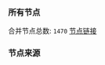 ### 所有节点
合并节点总数: `1470`
[节点链接](https://raw.githubusercontent.com/rzhy1/11/master/sub/sub_merge_base64.txt)

### 节点来源